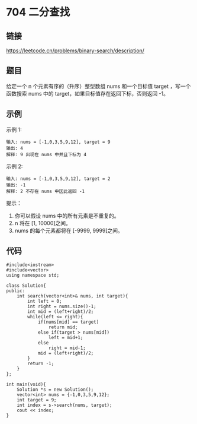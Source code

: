 # 704 二分查找
## 链接
https://leetcode.cn/problems/binary-search/description/

## 题目 

给定一个 n 个元素有序的（升序）整型数组 nums 和一个目标值 target  ，写一个函数搜索 nums 中的 target，如果目标值存在返回下标，否则返回 -1。

## 示例
示例 1:
```
输入: nums = [-1,0,3,5,9,12], target = 9
输出: 4
解释: 9 出现在 nums 中并且下标为 4
```
示例 2:
```
输入: nums = [-1,0,3,5,9,12], target = 2
输出: -1
解释: 2 不存在 nums 中因此返回 -1
```

提示：

1. 你可以假设 nums 中的所有元素是不重复的。
2. n 将在 [1, 10000]之间。
3. nums 的每个元素都将在 [-9999, 9999]之间。

## 代码
```
#include<iostream>
#include<vector>
using namespace std;

class Solution{
public:
	int search(vector<int>& nums, int target){
		int left = 0;
		int right = nums.size()-1;
		int mid = (left+right)/2;
		while(left <= right){
			if(nums[mid] == target)
				return mid;
			else if(target > nums[mid])
				left = mid+1;
			else
				right = mid-1;
			mid = (left+right)/2;
		}
		return -1;
	}
};

int main(void){
	Solution *s = new Solution();
	vector<int> nums = {-1,0,3,5,9,12};
	int target = 9;
	int index = s->search(nums, target);
	cout << index;
}
```